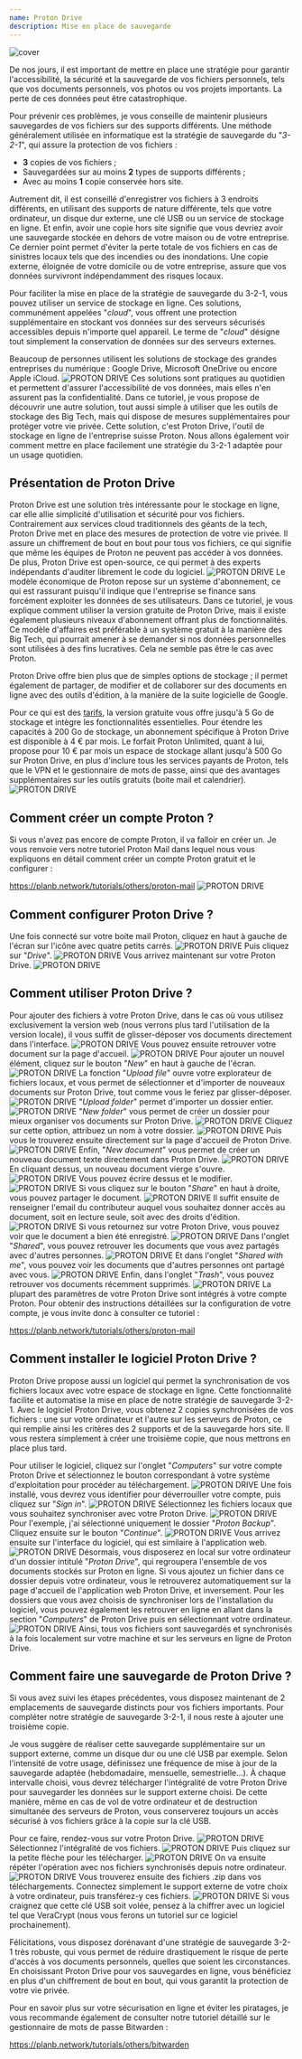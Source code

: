 ```yaml
---
name: Proton Drive
description: Mise en place de sauvegarde
---
```

![cover](assets/cover.webp)

De nos jours, il est important de mettre en place une stratégie pour garantir l'accessibilité, la sécurité et la sauvegarde de vos fichiers personnels, tels que vos documents personnels, vos photos ou vos projets importants. La perte de ces données peut être catastrophique.

Pour prévenir ces problèmes, je vous conseille de maintenir plusieurs sauvegardes de vos fichiers sur des supports différents. Une méthode généralement utilisée en informatique est la stratégie de sauvegarde du "*3-2-1*", qui assure la protection de vos fichiers :
- **3** copies de vos fichiers ;
- Sauvegardées sur au moins **2** types de supports différents ;
- Avec au moins **1** copie conservée hors site.

Autrement dit, il est conseillé d'enregistrer vos fichiers à 3 endroits différents, en utilisant des supports de nature différente, tels que votre ordinateur, un disque dur externe, une clé USB ou un service de stockage en ligne. Et enfin, avoir une copie hors site signifie que vous devriez avoir une sauvegarde stockée en dehors de votre maison ou de votre entreprise. Ce dernier point permet d'éviter la perte totale de vos fichiers en cas de sinistres locaux tels que des incendies ou des inondations. Une copie externe, éloignée de votre domicile ou de votre entreprise, assure que vos données survivront indépendamment des risques locaux.

Pour faciliter la mise en place de la stratégie de sauvegarde du 3-2-1, vous pouvez utiliser un service de stockage en ligne. Ces solutions, communément appelées "*cloud*", vous offrent une protection supplémentaire en stockant vos données sur des serveurs sécurisés accessibles depuis n'importe quel appareil. Le terme de "*cloud*" désigne tout simplement la conservation de données sur des serveurs externes.

Beaucoup de personnes utilisent les solutions de stockage des grandes entreprises du numérique : Google Drive, Microsoft OneDrive ou encore Apple iCloud.
![PROTON DRIVE](assets/notext/01.webp)
Ces solutions sont pratiques au quotidien et permettent d'assurer l'accessibilité de vos données, mais elles n'en assurent pas la confidentialité. Dans ce tutoriel, je vous propose de découvrir une autre solution, tout aussi simple à utiliser que les outils de stockage des Big Tech, mais qui dispose de mesures supplémentaires pour protéger votre vie privée. Cette solution, c'est Proton Drive, l'outil de stockage en ligne de l'entreprise suisse Proton. Nous allons également voir comment mettre en place facilement une stratégie du 3-2-1 adaptée pour un usage quotidien.

## Présentation de Proton Drive

Proton Drive est une solution très intéressante pour le stockage en ligne, car elle allie simplicité d'utilisation et sécurité pour vos fichiers. Contrairement aux services cloud traditionnels des géants de la tech, Proton Drive met en place des mesures de protection de votre vie privée. Il assure un chiffrement de bout en bout pour tous vos fichiers, ce qui signifie que même les équipes de Proton ne peuvent pas accéder à vos données. De plus, Proton Drive est open-source, ce qui permet à des experts indépendants d'auditer librement le code du logiciel.
![PROTON DRIVE](assets/notext/02.webp)
Le modèle économique de Proton repose sur un système d'abonnement, ce qui est rassurant puisqu'il indique que l'entreprise se finance sans forcément exploiter les données de ses utilisateurs. Dans ce tutoriel, je vous explique comment utiliser la version gratuite de Proton Drive, mais il existe également plusieurs niveaux d'abonnement offrant plus de fonctionnalités. Ce modèle d'affaires est préférable à un système gratuit à la manière des Big Tech, qui pourrait amener à se demander si nos données personnelles sont utilisées à des fins lucratives. Cela ne semble pas être le cas avec Proton.

Proton Drive offre bien plus que de simples options de stockage ; il permet également de partager, de modifier et de collaborer sur des documents en ligne avec des outils d'édition, à la manière de la suite logicielle de Google.

Pour ce qui est des [tarifs](https://proton.me/pricing), la version gratuite vous offre jusqu'à 5 Go de stockage et intègre les fonctionnalités essentielles. Pour étendre les capacités à 200 Go de stockage, un abonnement spécifique à Proton Drive est disponible à 4 € par mois. Le forfait Proton Unlimited, quant à lui, propose pour 10 € par mois un espace de stockage allant jusqu'à 500 Go sur Proton Drive, en plus d'inclure tous les services payants de Proton, tels que le VPN et le gestionnaire de mots de passe, ainsi que des avantages supplémentaires sur les outils gratuits (boite mail et calendrier).
![PROTON DRIVE](assets/notext/03.webp)
## Comment créer un compte Proton ?

Si vous n'avez pas encore de compte Proton, il va falloir en créer un. Je vous renvoie vers notre tutoriel Proton Mail dans lequel nous vous expliquons en détail comment créer un compte Proton gratuit et le configurer :

https://planb.network/tutorials/others/proton-mail
![PROTON DRIVE](assets/notext/04.webp)
## Comment configurer Proton Drive ?

Une fois connecté sur votre boite mail Proton, cliquez en haut à gauche de l'écran sur l'icône avec quatre petits carrés.
![PROTON DRIVE](assets/notext/05.webp)
Puis cliquez sur "*Drive*".
![PROTON DRIVE](assets/notext/06.webp)
Vous arrivez maintenant sur votre Proton Drive.
![PROTON DRIVE](assets/notext/07.webp)
## Comment utiliser Proton Drive ?

Pour ajouter des fichiers à votre Proton Drive, dans le cas où vous utilisez exclusivement la version web (nous verrons plus tard l'utilisation de la version locale), il vous suffit de glisser-déposer vos documents directement dans l'interface.
![PROTON DRIVE](assets/notext/08.webp)
Vous pouvez ensuite retrouver votre document sur la page d'accueil.
![PROTON DRIVE](assets/notext/09.webp)
Pour ajouter un nouvel élément, cliquez sur le bouton "*New*" en haut à gauche de l'écran.
![PROTON DRIVE](assets/notext/10.webp)
La fonction "*Upload file*" ouvre votre explorateur de fichiers locaux, et vous permet de sélectionner et d'importer de nouveaux documents sur Proton Drive, tout comme vous le feriez par glisser-déposer.
![PROTON DRIVE](assets/notext/11.webp)
"*Upload folder*" permet d'importer un dossier entier.
![PROTON DRIVE](assets/notext/12.webp)
"*New folder*" vous permet de créer un dossier pour mieux organiser vos documents sur Proton Drive.
![PROTON DRIVE](assets/notext/13.webp)
Cliquez sur cette option, attribuez un nom à votre dossier.
![PROTON DRIVE](assets/notext/14.webp)
Puis vous le trouverez ensuite directement sur la page d'accueil de Proton Drive.
![PROTON DRIVE](assets/notext/15.webp)
Enfin, "*New document*" vous permet de créer un nouveau document texte directement dans Proton Drive.
![PROTON DRIVE](assets/notext/16.webp)
En cliquant dessus, un nouveau document vierge s'ouvre.
![PROTON DRIVE](assets/notext/17.webp)
Vous pouvez écrire dessus et le modifier.
![PROTON DRIVE](assets/notext/18.webp)
Si vous cliquez sur le bouton "*Share*" en haut à droite, vous pouvez partager le document.
![PROTON DRIVE](assets/notext/19.webp)
Il suffit ensuite de renseigner l'email du contributeur auquel vous souhaitez donner accès au document, soit en lecture seule, soit avec des droits d'édition.
![PROTON DRIVE](assets/notext/20.webp)
Si vous retournez sur votre Proton Drive, vous pouvez voir que le document a bien été enregistré.
![PROTON DRIVE](assets/notext/21.webp)
Dans l'onglet "*Shared*", vous pouvez retrouver les documents que vous avez partagés avec d'autres personnes.
![PROTON DRIVE](assets/notext/22.webp)
Et dans l'onglet "*Shared with me*", vous pouvez voir les documents que d'autres personnes ont partagé avec vous.
![PROTON DRIVE](assets/notext/23.webp)
Enfin, dans l'onglet "*Trash*", vous pouvez retrouver vos documents récemment supprimés.
![PROTON DRIVE](assets/notext/24.webp)
La plupart des paramètres de votre Proton Drive sont intégrés à votre compte Proton. Pour obtenir des instructions détaillées sur la configuration de votre compte, je vous invite donc à consulter ce tutoriel :

https://planb.network/tutorials/others/proton-mail

## Comment installer le logiciel Proton Drive ?

Proton Drive propose aussi un logiciel qui permet la synchronisation de vos fichiers locaux avec votre espace de stockage en ligne. Cette fonctionnalité facilite et automatise la mise en place de notre stratégie de sauvegarde 3-2-1. Avec le logiciel Proton Drive, vous obtenez 2 copies synchronisées de vos fichiers : une sur votre ordinateur et l'autre sur les serveurs de Proton, ce qui remplie ainsi les critères des 2 supports et de la sauvegarde hors site. Il vous restera simplement à créer une troisième copie, que nous mettrons en place plus tard.

Pour utiliser le logiciel, cliquez sur l'onglet "*Computers*" sur votre compte Proton Drive et sélectionnez le bouton correspondant à votre système d'exploitation pour procéder au téléchargement.
![PROTON DRIVE](assets/notext/25.webp)
Une fois installé, vous devrez vous identifier pour déverrouiller votre compte, puis cliquez sur "*Sign in*".
![PROTON DRIVE](assets/notext/26.webp)
Sélectionnez les fichiers locaux que vous souhaitez synchroniser avec votre Proton Drive.
![PROTON DRIVE](assets/notext/27.webp)
Pour l'exemple, j'ai sélectionné uniquement le dossier "*Proton Backup*". Cliquez ensuite sur le bouton "*Continue*".
![PROTON DRIVE](assets/notext/28.webp)
Vous arrivez ensuite sur l'interface du logiciel, qui est similaire à l'application web.
![PROTON DRIVE](assets/notext/29.webp)
Désormais, vous disposerez en local sur votre ordinateur d'un dossier intitulé "*Proton Drive*", qui regroupera l'ensemble de vos documents stockés sur Proton en ligne. Si vous ajoutez un fichier dans ce dossier depuis votre ordinateur, vous le retrouverez automatiquement sur la page d'accueil de l'application web Proton Drive, et inversement. Pour les dossiers que vous avez choisis de synchroniser lors de l'installation du logiciel, vous pouvez également les retrouver en ligne en allant dans la section "*Computers*" de Proton Drive puis en sélectionnant votre ordinateur.
![PROTON DRIVE](assets/notext/30.webp)
Ainsi, tous vos fichiers sont sauvegardés et synchronisés à la fois localement sur votre machine et sur les serveurs en ligne de Proton Drive.

## Comment faire une sauvegarde de Proton Drive ?

Si vous avez suivi les étapes précédentes, vous disposez maintenant de 2 emplacements de sauvegarde distincts pour vos fichiers importants. Pour compléter notre stratégie de sauvegarde 3-2-1, il nous reste à ajouter une troisième copie.

Je vous suggère de réaliser cette sauvegarde supplémentaire sur un support externe, comme un disque dur ou une clé USB par exemple. Selon l'intensité de votre usage, définissez une fréquence de mise à jour de la sauvegarde adaptée (hebdomadaire, mensuelle, semestrielle...). À chaque intervalle choisi, vous devrez télécharger l'intégralité de votre Proton Drive pour sauvegarder les données sur le support externe choisi. De cette manière, même en cas de vol de votre ordinateur et de destruction simultanée des serveurs de Proton, vous conserverez toujours un accès sécurisé à vos fichiers grâce à la copie sur la clé USB.

Pour ce faire, rendez-vous sur votre Proton Drive.
![PROTON DRIVE](assets/notext/31.webp)
Sélectionnez l'intégralité de vos fichiers.
![PROTON DRIVE](assets/notext/32.webp)
Puis cliquez sur la petite flèche pour les télécharger.
![PROTON DRIVE](assets/notext/33.webp)
On va ensuite répéter l'opération avec nos fichiers synchronisés depuis notre ordinateur.
![PROTON DRIVE](assets/notext/34.webp)
Vous trouverez ensuite des fichiers .zip dans vos téléchargements. Connectez simplement le support externe de votre choix à votre ordinateur, puis transférez-y ces fichiers.
![PROTON DRIVE](assets/notext/35.webp)
Si vous craignez que cette clé USB soit volée, pensez à la chiffrer avec un logiciel tel que VeraCrypt (nous vous ferons un tutoriel sur ce logiciel prochainement).

Félicitations, vous disposez dorénavant d'une stratégie de sauvegarde 3-2-1 très robuste, qui vous permet de réduire drastiquement le risque de perte d'accès à vos documents personnels, quelles que soient les circonstances. En choisissant Proton Drive pour vos sauvegardes en ligne, vous bénéficiez en plus d'un chiffrement de bout en bout, qui vous garantit la protection de votre vie privée.

Pour en savoir plus sur votre sécurisation en ligne et éviter les piratages, je vous recommande également de consulter notre tutoriel détaillé sur le gestionnaire de mots de passe Bitwarden :

https://planb.network/tutorials/others/bitwarden